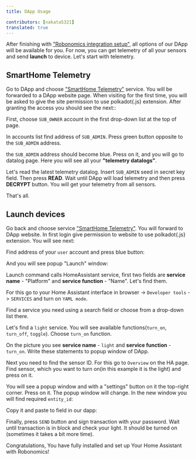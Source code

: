 ```yaml
---
title: DApp Usage

contributors: [nakata5321]
translated: true
---
```


After finishing with ["Robonomics integration setup"](/docs/add-smart-device-to-robonomics/), all options of our DApp will be available for you.
For now, you can get telemetry of all your sensors and send **launch** to device. Let's start with telemetry.

## SmartHome Telemetry

Go to DApp and  choose ["SmartHome Telemetry"](https://dapp.robonomics.network/#/services) service. You will be forwarded to a DApp website page. When visiting for the first time, you will be asked to give the site permission to use polkadot{.js} extension. After granting the access you should see the next::

<robo-wiki-picture src="home-assistant/telemetry-start.jpg" />

First, choose `SUB_OWNER` account in the first drop-down list at the top of page.

In accounts list find address of `SUB_ADMIN`. Press green button opposite to the `SUB_ADMIN` address.

<robo-wiki-picture src="home-assistant/admin-tel.jpg" />

the `SUB_ADMIN` address should become blue. Press on it, and you will go to datalog page. Here you will see all your **"telemetry datalogs"**.

<robo-wiki-picture src="home-assistant/tel-datalog.jpg" />

Let's read the latest telemetry datalog. Insert `SUB_ADMIN` seed in secret key field. Then press **READ**. Wait until DApp will load telemetry and then press **DECRYPT** button. You will get your telemetry from all sensors.

<robo-wiki-picture src="home-assistant/telemetry.jpg"/>

That's all.

## Launch devices

Go back and  choose service ["SmartHome Telemetry"](https://dapp.robonomics.network/#/services). You will forward to DApp website. In first login give permission to website to use polkadot{.js} extension. You will see next:

<robo-wiki-picture src="home-assistant/telemetry-start.jpg" />

Find address of your `user` account and press blue button:

<robo-wiki-picture src="home-assistant/datalog-start.jpg" />

And you will see popup "Launch" window:

<robo-wiki-picture src="home-assistant/launch-window.jpg" />

Launch command calls HomeAssistant service, first two fields are **service name** - "Platform" and **service function** - "Name". Let's find them.

For this go to your Home Assistant interface in browser -> `Developer tools` -> `SERVICES` and turn on `YAML mode`.

<robo-wiki-picture src="home-assistant/ha-services.jpg" />

Find a service you need using a search field or choose from a drop-down list there.

<robo-wiki-picture src="home-assistant/ha-light.jpg" />

Let's find a `light` service. You will see available functions(`turn_on`, `turn_off`, `toggle`). Choose `turn_on` function.

<robo-wiki-picture src="home-assistant/ha-light-on.jpg" />

On the picture you see **service name** - `light` and **service function** - `turn_on`. Write these statements to popup window of DApp.

<robo-wiki-picture src="home-assistant/light-window.jpg" />

Next you need to find the sensor ID. For this go to `Overview` on the HA page. Find sensor, which you want to turn on(in this example it is the light) and press on it. 

<robo-wiki-picture src="home-assistant/light-name.jpg" />

You will see a popup window and with a "settings" button on it the top-right corner. Press on it. The popup window will change. In the new window you will find required `entity_id`:

<robo-wiki-picture src="home-assistant/entity-ha.jpg" />

Copy it and paste to field in our dapp:

<robo-wiki-picture src="home-assistant/dapp-entity.jpg" />

Finally, press `SEND` button and sign transaction with your password. Wait until transaction is in block and check your light. It should be turned on (sometimes it takes a bit more time).

Congratulations, You have fully installed and set up Your Home Assistant with Robonomics!

